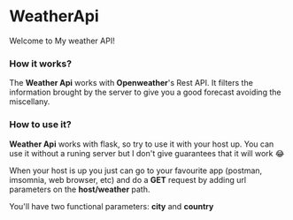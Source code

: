 # WeatherApi

Welcome to My weather API!

### How it works?

The **Weather Api** works with **Openweather**'s Rest API. It filters the information brought by the server to give you a good forecast avoiding the miscellany.

### How to use it?

**Weather Api** works with flask, so try to use it with your host up. You can use it without a runing server but I don't give guarantees that it will work :joy:

When your host is up you just can go to your favourite app (postman, imsomnia, web browser, etc) and do a **GET** request by adding url parameters on the **host/weather** path.

You'll have two functional parameters: **city** and **country**

